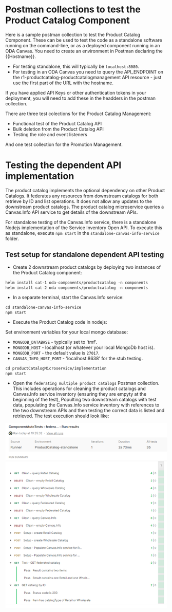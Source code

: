 # Postman collections to test the Product Catalog Component

Here is a sample postman collection to test the Product Catalog Component.
These can be used to test the code as a standalone software running on the command-line, or as a deployed component running in an ODA Canvas. You need to create an environment in Postman declaring the {{Hostname}}. 
* For testing standalone, this will typically be `localhost:8080`.
* For testing in an ODA Canvas you need to query the API_ENDPOINT on the r1-productcatalog-productcatalogmanagement API resource - just use the first part of the URL with the hostname.

If you have applied API Keys or other authentication tokens in your deployment, you will need to add these in the headders in the postman collection.

There are three test colections for the Product Catalog Management:
* Functional test of the Product Catalog API
* Bulk deletion from the Product Catalog API
* Testing the role and event listeners

And one test collection for the Promotion Management.


# Testing the dependent API implementation

The product catalog implements the optional dependency on other Product Catalogs. It federates any resources from downstream catalogs for both retrieve by ID and list operations. It does not allow any updates to the downstream product catalogs. The product catalog microservice queries a Canvas.Info API service to get details of the downstream APIs.

For standalone testing of the Canvas.Info service, there is a standalone Nodejs implementation of the Service Inventory Open API. To execute this as standalone, execute `npm start` in the `standalone-canvas-info-service` folder.

## Test setup for standalone dependent API testing

* Create 2 downstream product catalogs by deploying two instances of the Product Catalog component:

```
helm install cat-1 oda-components/productcatalog -n components
helm install cat-2 oda-components/productcatalog -n components
```


* In a separate terminal, start the Canvas.Info service:

```
cd standalone-canvas-info-service
npm start
```

* Execute the Product Catalog code in nodejs:

Set environment variables for your local mongo database:
* `MONGODB_DATABASE` - typically set to 'tmf'.
* `MONGODB_HOST` - localhost (or whatever your local MongoDb host is).
* `MONGODB_PORT` - the default value is `27017`.
* `CANVAS_INFO_HOST_PORT` - 'localhost:8638' for the stub testing.

```
cd productCatalogMicroservice/implementation
npm start
```

* Open the `federating multiple product catalogs` Postman collection. This includes operations for cleaning the product catalogs and Canvas.Info service inventory (ensuring they are empyty at the beginning of the test), Populting two downstream catalogs with test data, populating the Canvas.Info service inventory with references to the two downstream APIs and then testing the correct data is listed and retrieved. The test execution should look like:

![Postman](Postman.png)

